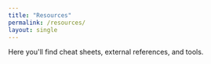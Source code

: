 ```yaml
---
title: "Resources"
permalink: /resources/
layout: single
---
```


Here you'll find cheat sheets, external references, and tools.
